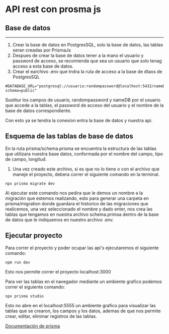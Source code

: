 # API rest con prosma js

## Base de datos

---

1. Crear la base de datos en PostgresSQL, solo la base de datos, las tablas seran creadas por PrismaJs
2. Despues de crear la base de datos tener a la mano el usuario y password de acceso, se recomienda que sea un usuario que solo tenag acceso a esta base de datos.
3. Crear el earchivo .env que tndra la ruta de acceso a la base de dtaos de PostgresSQL

```
#DATABASE_URL="postgresql://usuario:randompassword@localhost:5432/nameDB?schema=public"
```

Sustitur los campos de usuario, randompassword y nameDB por el usuario que accede a la tablas, el password de acceso del usuario y el nombre de la base de datos correspondiente.

Con esto ya se tendra la conexion entra la base de datos y nuestra api.

## Esquema de las tablas de base de datos

En la ruta prisma/schema.prisma se encuentra la estructura de las tablas que utilizara nuestra base datos, conformada por el nombre del campo, tipo de campo, longitud.

1. Una vez creado este archivo, si es que no lo tiene o con el archivo que maneje el proyecto, debera correr el siguiente comando en la terminal.

```
npx prisma migrate dev
```

Al ejecutar este comando nos pedira que le demos un nombre a la migración que estemos realizando, esto para generar una carpeta en prisma/migration donde guardara el historico de las migraciones que realicemos, una vez seleccionado el nombre y dado enter, nos crea las tablas que tengamos en nuestra archivo schema.primsa dentro de la base de datos que le indiquemos en nuestro archivo .env.

## Ejecutar proyecto

Para correr el proyecto y poder ocupar las api's ejecutaremos el siguiente comando:

```
npm run dev
```

Esto nos permite correr el proyecto localhost:3000

Para ver las tablas en el navegador mediante un ambiente grafico podemos correr el siguiente comando:

```
npx prisma studio
```

Esto no abre en el localhost:5555 un ambiente grafico para visualizar las tablas que se crearon, los campos y los datos, ademas de que nos permite crear, editar, eliminar registros de las tablas.

[Documentación de prisma](https://www.prisma.io/docs/getting-started/quickstart)
